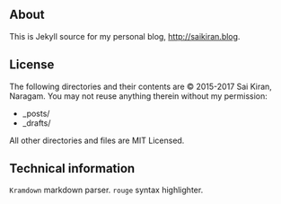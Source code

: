 ## About
This is Jekyll source for my personal blog, http://saikiran.blog.

## License
The following directories and their contents are &copy; 2015-2017 Sai Kiran, Naragam.
You may not reuse anything therein without my permission:
* _posts/
* _drafts/  

All other directories and files are MIT Licensed.


## Technical information
`Kramdown` markdown parser.
`rouge` syntax highlighter.

[Gravity Home]: https://github.com/hemangsk/Gravity

